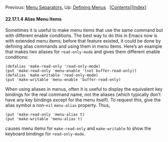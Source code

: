 <!-- This is the GNU Emacs Lisp Reference Manual
corresponding to Emacs version 27.2.

Copyright (C) 1990-1996, 1998-2021 Free Software Foundation,
Inc.

Permission is granted to copy, distribute and/or modify this document
under the terms of the GNU Free Documentation License, Version 1.3 or
any later version published by the Free Software Foundation; with the
Invariant Sections being "GNU General Public License," with the
Front-Cover Texts being "A GNU Manual," and with the Back-Cover
Texts as in (a) below.  A copy of the license is included in the
section entitled "GNU Free Documentation License."

(a) The FSF's Back-Cover Text is: "You have the freedom to copy and
modify this GNU manual.  Buying copies from the FSF supports it in
developing GNU and promoting software freedom." -->

<!-- Created by GNU Texinfo 6.7, http://www.gnu.org/software/texinfo/ -->

Previous: [Menu Separators](Menu-Separators.html), Up: [Defining Menus](Defining-Menus.html)   \[[Contents](index.html#SEC_Contents "Table of contents")]\[[Index](Index.html "Index")]

#### 22.17.1.4 Alias Menu Items

Sometimes it is useful to make menu items that use the same command but with different enable conditions. The best way to do this in Emacs now is with extended menu items; before that feature existed, it could be done by defining alias commands and using them in menu items. Here’s an example that makes two aliases for `read-only-mode` and gives them different enable conditions:

    (defalias 'make-read-only 'read-only-mode)
    (put 'make-read-only 'menu-enable '(not buffer-read-only))
    (defalias 'make-writable 'read-only-mode)
    (put 'make-writable 'menu-enable 'buffer-read-only)

When using aliases in menus, often it is useful to display the equivalent key bindings for the real command name, not the aliases (which typically don’t have any key bindings except for the menu itself). To request this, give the alias symbol a non-`nil` `menu-alias` property. Thus,

    (put 'make-read-only 'menu-alias t)
    (put 'make-writable 'menu-alias t)

causes menu items for `make-read-only` and `make-writable` to show the keyboard bindings for `read-only-mode`.
